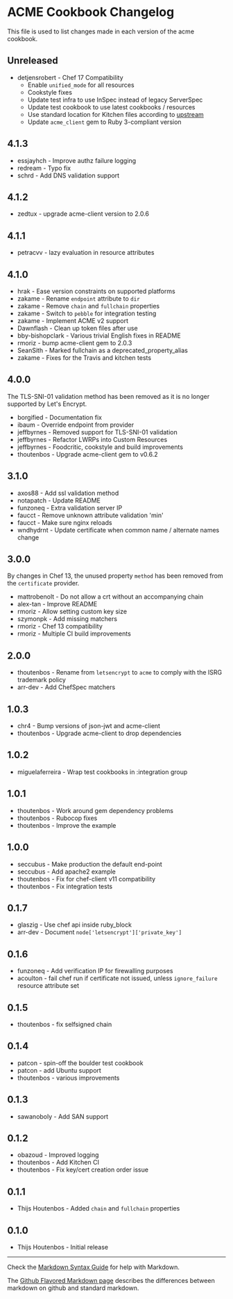 ACME Cookbook Changelog
==============

This file is used to list changes made in each version of the acme cookbook.

Unreleased
----------
- detjensrobert - Chef 17 Compatibility
  - Enable `unified_mode` for all resources
  - Cookstyle fixes
  - Update test infra to use InSpec instead of legacy ServerSpec
  - Update test cookbook to use latest cookbooks / resources
  - Use standard location for Kitchen files according to [upstream](https://kitchen.ci/docs/getting-started/kitchen-yml/)
  - Update `acme_client` gem to Ruby 3-compliant version

4.1.3
-----
- essjayhch - Improve authz failure logging
- redream - Typo fix
- schrd - Add DNS validation support

4.1.2
-----
- zedtux - upgrade acme-client version to 2.0.6

4.1.1
-----
- petracvv - lazy evaluation in resource attributes

4.1.0
-----
- hrak - Ease version constraints on supported platforms
- zakame - Rename `endpoint` attribute to `dir`
- zakame - Remove `chain` and `fullchain` properties
- zakame - Switch to `pebble` for integration testing
- zakame - Implement ACME v2 support
- Dawnflash - Clean up token files after use
- bby-bishopclark - Various trivial English fixes in README
- rmoriz - bump acme-client gem to 2.0.3
- SeanSith - Marked fullchain as a deprecated_property_alias
- zakame - Fixes for the Travis and kitchen tests

4.0.0
-----
The TLS-SNI-01 validation method has been removed as it is no longer supported by Let's Encrypt.

- borgified - Documentation fix
- ibaum - Override endpoint from provider
- jeffbyrnes - Removed support for TLS-SNI-01 validation
- jeffbyrnes - Refactor LWRPs into Custom Resources
- jeffbyrnes - Foodcritic, cookstyle and build improvements
- thoutenbos - Upgrade acme-client gem to v0.6.2

3.1.0
-----
- axos88 - Add ssl validation method
- notapatch - Update README
- funzoneq - Extra validation server IP
- faucct - Remove unknown attribute validation 'min'
- faucct - Make sure nginx reloads
- wndhydrnt - Update certificate when common name / alternate names change

3.0.0
-----
By changes in Chef 13, the unused property `method` has been removed from the `certificate` provider.

- mattrobenolt - Do not allow a crt without an accompanying chain
- alex-tan - Improve README
- rmoriz - Allow setting custom key size
- szymonpk - Add missing matchers
- rmoriz - Chef 13 compatibility
- rmoriz - Multiple CI build improvements

2.0.0
-----
- thoutenbos - Rename from `letsencrypt` to `acme` to comply with the ISRG trademark policy
- arr-dev - Add ChefSpec matchers

1.0.3
-----
- chr4 - Bump versions of json-jwt and acme-client
- thoutenbos - Upgrade acme-client to drop dependencies

1.0.2
-----
- miguelaferreira - Wrap test cookbooks in :integration group

1.0.1
-----
- thoutenbos - Work around gem dependency problems
- thoutenbos - Rubocop fixes
- thoutenbos - Improve the example

1.0.0
-----
- seccubus - Make production the default end-point
- seccubus - Add apache2 example
- thoutenbos - Fix for chef-client v11 compatibility
- thoutenbos - Fix integration tests

0.1.7
-----
- glaszig - Use chef api inside ruby_block
- arr-dev - Document `node['letsencrypt']['private_key']`

0.1.6
-----
- funzoneq - Add verification IP for firewalling purposes
- acoulton - fail chef run if certificate not issued, unless `ignore_failure` resource attribute set

0.1.5
-----
- thoutenbos - fix selfsigned chain

0.1.4
-----
- patcon - spin-off the boulder test cookbook
- patcon - add Ubuntu support
- thoutenbos - various improvements

0.1.3
-----
- sawanoboly - Add SAN support

0.1.2
-----
- obazoud - Improved logging
- thoutenbos - Add Kitchen CI
- thoutenbos - Fix key/cert creation order issue

0.1.1
-----
- Thijs Houtenbos - Added `chain` and `fullchain` properties

0.1.0
-----
- Thijs Houtenbos - Initial release

- - -
Check the [Markdown Syntax Guide](http://daringfireball.net/projects/markdown/syntax) for help with Markdown.

The [Github Flavored Markdown page](http://github.github.com/github-flavored-markdown/) describes the differences between markdown on github and standard markdown.
